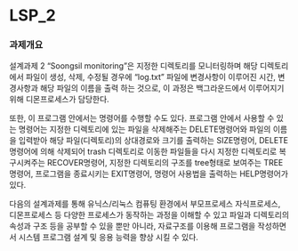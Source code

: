 # LSP_2

### 과제개요

설계과제 2 “Soongsil monitoring”은 지정한 디렉토리를 모니터링하며 해당 디렉토리에서 파일이 생성, 삭제, 수정될 경우에 “log.txt” 파일에 변경사항이 이루어진 시간, 변경사항과 해당 파일의 이름을 출력 하는 것으로, 이 과정은 백그라운드에서 이루어지기 위해 디몬프로세스가 담당한다. 

또한, 이 프로그램 안에서는 명령어를 수행할 수도 있다. 프로그램 안에서 사용할 수 있는 명령어는 지정한 디렉토리에 있는 파일을 삭제해주는 DELETE명령어와 파일의 이름을 입력받아 해당 파일(디렉토리)의 상대경로와 크기를 출력하는 SIZE명령어, DELETE명령어에 의해 삭제되어 trash 디렉토리로 이동한 파일들을 다시 지정한 디렉토리로 복구시켜주는 RECOVER명령어, 지정한 디렉토리의 구조를 tree형태로 보여주는 TREE명령어, 프로그램을 종료시키는 EXIT명령어, 명령어 사용법을 출력하는 HELP명령어가 있다. 


 다음의 설계과제를 통해 유닉스/리눅스 컴퓨팅 환경에서 부모프로세스 자식프로세스, 디몬프로세스 등 다양한 프로세스가 동작하는 과정을 이해할 수 있고 파일과 디렉토리의 속성과 구조 등을 공부할 수 있을 뿐만 아니라, 자료구조를 이용해 프로그램을 작성하면서 시스템 프로그램 설계 및 응용 능력을 향상 시킬 수 있다.
